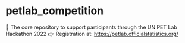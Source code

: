 # petlab_competition
🏁 The core repository to support participants through the UN PET Lab Hackathon 2022 👉 Registration at: https://petlab.officialstatistics.org/
